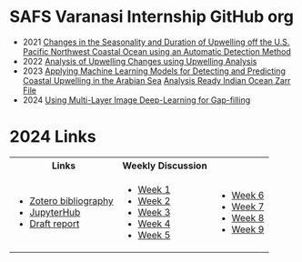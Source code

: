 # SAFS Varanasi Internship GitHub org

* 2021 [Changes in the Seasonality and Duration of Upwelling off the U.S. Pacific Northwest Coastal Ocean using an Automatic Detection Method](https://github.com/SAFS-Varanasi-Internship/Summer-2021/discussions/45)
* 2022 [Analysis of Upwelling Changes using Upwelling Analysis](https://github.com/SAFS-Varanasi-Internship/Summer-2022/blob/main/Analysis_Upwelling_changes_using_Wavelet_Analysis-2-compressed.pdf)
* 2023 [Applying Machine Learning Models for Detecting and Predicting Coastal Upwelling in the Arabian Sea](https://github.com/SAFS-Varanasi-Internship/Summer-2023/blob/main/Internship_Report.pdf) [Analysis Ready Indian Ocean Zarr File](https://safs-varanasi-internship.github.io/indian-ocean-zarr/)
* 2024 [Using Multi-Layer Image Deep-Learning for Gap-filling](https://docs.google.com/presentation/d/1etA0GIpuRJrahZnKkC36YrCN8A0dmnXPTETdv5v1m0E/present?usp=sharing)

# 2024 Links

<table>
<tr>
<th> Links </th>
<th> Weekly Discussion </th>
</tr>
<tr>
<td>

* [Zotero bibliography](https://www.zotero.org/groups/5595561/safs-interns-2024/library)
* [JupyterHub](https://fish.opensci.live/hub/login?next=%2Fhub%2F)
* [Draft report](https://docs.google.com/document/d/1LbIuGtCFFLPO3MWRDquYCZ1IhFUcE8rhn6mDIATLR4Y/edit?usp=sharing)


</td>
<td>

* [Week 1](https://github.com/SAFS-Varanasi-Internship/Summer-2024/discussions/10)
* [Week 2](https://github.com/SAFS-Varanasi-Internship/Summer-2024/discussions/12)
* [Week 3](https://github.com/SAFS-Varanasi-Internship/Summer-2024/discussions/16)
* [Week 4](https://github.com/SAFS-Varanasi-Internship/Summer-2024/discussions/17)
* [Week 5](https://github.com/SAFS-Varanasi-Internship/Summer-2024/discussions/19)


</td>
<td>

* [Week 6](https://github.com/SAFS-Varanasi-Internship/Summer-2024/discussions/20)
* [Week 7](https://github.com/SAFS-Varanasi-Internship/Summer-2024/discussions/21)
* [Week 8](https://github.com/SAFS-Varanasi-Internship/Summer-2024/discussions/23)
* [Week 9](https://github.com/SAFS-Varanasi-Internship/Summer-2024/discussions/24)


</td>
</tr>
</table>

